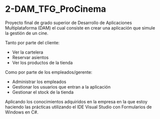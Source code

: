 # 2-DAM_TFG_ProCinema
Proyecto final de grado superior de Desarrollo de Aplicaciones Multiplataforma (DAM) el cual consiste en crear una aplicación que simule la gestión de un cine.

Tanto por parte del cliente:
  - Ver la cartelera
  - Reservar asientos
  - Ver los productos de la tienda

Como por parte de los empleados/gerente:
  - Administrar los empleados
  - Gestionar los usuarios que entran a la aplicación
  - Gestionar el stock de la tienda

Aplicando los conocimientos adquiridos en la empresa en la que estoy haciendo las prácticas utilizando el IDE Visual Studio con Formularios de Windows en C#.
